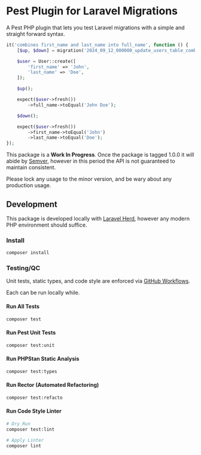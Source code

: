# Pest Plugin for Laravel Migrations

A Pest PHP plugin that lets you test Laravel migrations with a simple and straight forward syntax.

```php
it('combines first_name and last_name into full_name', function () {
    [$up, $down] = migration('2024_09_12_000000_update_users_table_combine_names');

    $user = User::create([
        'first_name' => 'John',
        'last_name' => 'Doe',
    ]);

    $up();

    expect($user->fresh())
        ->full_name->toEqual('John Doe');

    $down();

    expect($user->fresh())
        ->first_name->toEqual('John')
        ->last_name->toEqual('Doe');
});
```

This package is a **Work In Progress**. Once the package is tagged 1.0.0 it will abide by [Semver](https://semver.org/), however in this period the API is not guaranteed to maintain consistent.

Please lock any usage to the minor version, and be wary about any production usage.

## Development 

This package is developed locally with [Laravel Herd](https://herd.laravel.com/), however any modern PHP environment should suffice.

### Install

```sh
composer install
```

### Testing/QC 

Unit tests, static types, and code style are enforced via [GitHub Workflows](./.github/workflows).

Each can be run locally while.

#### Run All Tests

```sh
composer test
```

#### Run Pest Unit Tests

```sh
composer test:unit
```

#### Run PHPStan Static Analysis

```sh
composer test:types
```

#### Run Rector (Automated Refactoring)

```sh
composer test:refacto
```

#### Run Code Style Linter
```sh
# Dry Run
composer test:lint

# Apply Linter
composer lint
```
